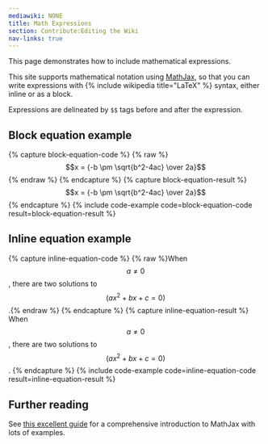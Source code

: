 ```yaml
---
mediawiki: NONE
title: Math Expressions
section: Contribute:Editing the Wiki
nav-links: true
---
```


This page demonstrates how to include mathematical expressions.

This site supports mathematical notation using
[MathJax](https://www.mathjax.org/), so that you can write expressions with
{% include wikipedia title="LaTeX" %} syntax, either inline or as a block.

Expressions are delineated by `$$` tags before and after the expression.

## Block equation example

{% capture block-equation-code %}
{% raw %}$$x = {-b \pm \sqrt{b^2-4ac} \over 2a}$${% endraw %}
{% endcapture %}
{% capture block-equation-result %}
$$x = {-b \pm \sqrt{b^2-4ac} \over 2a}$$
{% endcapture %}
{% include code-example code=block-equation-code result=block-equation-result %}

## Inline equation example

{% capture inline-equation-code %}
{% raw %}When $$a \ne 0$$, there are two solutions
to $$(ax^2 + bx + c = 0)$$.{% endraw %}
{% endcapture %}
{% capture inline-equation-result %}
When $$a \ne 0$$ , there are two solutions to $$(ax^2 + bx + c = 0)$$.
{% endcapture %}
{% include code-example code=inline-equation-code result=inline-equation-result %}

## Further reading

See [this excellent guide](https://math.meta.stackexchange.com/q/5020) for a
comprehensive introduction to MathJax with lots of examples.
